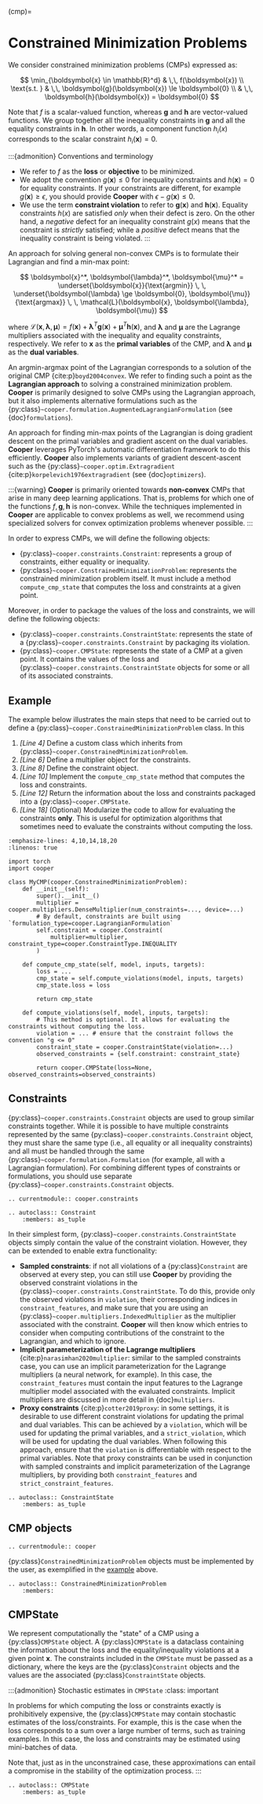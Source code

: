 (cmp)=

# Constrained Minimization Problems

We consider constrained minimization problems (CMPs) expressed as:

$$
\min_{\boldsymbol{x} \in \mathbb{R}^d} & \,\, f(\boldsymbol{x}) \\ \text{s.t. }
& \,\, \boldsymbol{g}(\boldsymbol{x}) \le \boldsymbol{0} \\ & \,\, \boldsymbol{h}(\boldsymbol{x}) = \boldsymbol{0}
$$

Note that $f$ is a scalar-valued function, whereas $\boldsymbol{g}$ and $\boldsymbol{h}$ are vector-valued functions. We group together all the inequality constraints in $\boldsymbol{g}$ and all the equality constraints in $\boldsymbol{h}$.
In other words, a component function $h_i(x)$ corresponds to the scalar constraint
$h_i(\boldsymbol{x}) = 0$.

:::{admonition} Conventions and terminology

- We refer to $f$ as the **loss** or **objective** to be minimized.
- We adopt the convention $g(\boldsymbol{x}) \le 0$ for inequality constraints and $h(\boldsymbol{x}) = 0$ for equality constraints. If your constraints are different, for example $g(\boldsymbol{x}) \ge \epsilon$, you should provide **Cooper** with $\epsilon - g(\boldsymbol{x}) \le 0$.
- We use the term **constraint violation** to refer to $\boldsymbol{g}(\boldsymbol{x})$ and $\boldsymbol{h}(\boldsymbol{x})$. Equality constraints $h(x)$ are satisfied *only* when their defect is zero. On the other hand, a *negative* defect for an inequality constraint $g(x)$ means that the constraint is *strictly* satisfied; while a *positive* defect means that the inequality constraint is being violated.
:::

An approach for solving general non-convex CMPs is to formulate their Lagrangian and find a min-max point:

$$
\boldsymbol{x}^*, \boldsymbol{\lambda}^*, \boldsymbol{\mu}^* = \underset{\boldsymbol{x}}{\text{argmin}} \, \, \underset{\boldsymbol{\lambda} \ge \boldsymbol{0}, \boldsymbol{\mu}}{\text{argmax}} \, \, \mathcal{L}(\boldsymbol{x}, \boldsymbol{\lambda}, \boldsymbol{\mu})
$$

where $\mathcal{L}(\boldsymbol{x}, \boldsymbol{\lambda}, \boldsymbol{\mu}) = f(\boldsymbol{x}) + \boldsymbol{\lambda}^T \boldsymbol{g}(\boldsymbol{x}) + \boldsymbol{\mu}^T \boldsymbol{h}(\boldsymbol{x})$, and $\boldsymbol{\lambda}$ and $\boldsymbol{\mu}$ are the Lagrange multipliers associated with the inequality and equality constraints, respectively.
We refer to $\boldsymbol{x}$ as the **primal variables** of the CMP, and $\boldsymbol{\lambda}$ and $\boldsymbol{\mu}$ as the **dual variables**.

An argmin-argmax point of the Lagrangian corresponds to a solution of the original CMP {cite:p}`boyd2004convex`. We refer to finding such a point as the **Lagrangian approach** to solving a constrained minimization problem. **Cooper** is primarily designed to solve CMPs using the Lagrangian approach, but it also implements alternative formulations such as the {py:class}`~cooper.formulation.AugmentedLagrangianFormulation` (see {doc}`formulations`).

An approach for finding min-max points of the Lagrangian is doing gradient descent on the primal variables and gradient ascent on the dual variables. **Cooper** leverages PyTorch's automatic differentiation framework to do this efficiently. **Cooper** also implements variants of gradient descent-ascent such as the {py:class}`~cooper.optim.Extragradient` {cite:p}`korpelevich1976extragradient` (see {doc}`optimizers`).

:::{warning}
**Cooper** is primarily oriented towards **non-convex** CMPs that arise
in many deep learning applications. That is, problems for which one of
the functions $f, \boldsymbol{g}, \boldsymbol{h}$ is non-convex. While the techniques
implemented in **Cooper** are applicable to convex problems as well, we
recommend using specialized solvers for convex optimization problems whenever
possible.
:::

In order to express CMPs, we will define the following objects:
- {py:class}`~cooper.constraints.Constraint`: represents a group of constraints, either equality or inequality.
- {py:class}`~cooper.ConstrainedMinimizationProblem`: represents the constrained minimization problem itself. It must include a method `compute_cmp_state` that computes the loss and constraints at a given point.

Moreover, in order to package the values of the loss and constraints, we will define the following objects:
- {py:class}`~cooper.constraints.ConstraintState`: represents the state of a {py:class}`~cooper.constraints.Constraint` by packaging its violation.
- {py:class}`~cooper.CMPState`: represents the state of a CMP at a given point. It contains the values of the loss and {py:class}`~cooper.constraints.ConstraintState` objects for some or all of its associated constraints.

## Example

The example below illustrates the main steps that need to be carried out to
define a {py:class}`~cooper.ConstrainedMinimizationProblem` class. In this

1. *\[Line 4\]* Define a custom class which inherits from {py:class}`~cooper.ConstrainedMinimizationProblem`.
2. *\[Line 6\]* Define a multiplier object for the constraints.
3. *\[Line 8\]* Define the constraint object.
4. *\[Line 10\]* Implement the `compute_cmp_state` method that computes the loss and constraints.
5. *\[Line 12\]* Return the information about the loss and constraints packaged into a {py:class}`~cooper.CMPState`.
6. *\[Line 18\]* (Optional) Modularize the code to allow for evaluating the constraints **only**. This is useful for optimization algorithms that sometimes need to evaluate the constraints without computing the loss.

```{code-block} python
:emphasize-lines: 4,10,14,18,20
:linenos: true

import torch
import cooper

class MyCMP(cooper.ConstrainedMinimizationProblem):
    def __init__(self):
        super().__init__()
        multiplier = cooper.multipliers.DenseMultiplier(num_constraints=..., device=...)
        # By default, constraints are built using `formulation_type=cooper.LagrangianFormulation`
        self.constraint = cooper.Constraint(
            multiplier=multiplier, constraint_type=cooper.ConstraintType.INEQUALITY
        )

    def compute_cmp_state(self, model, inputs, targets):
        loss = ...
        cmp_state = self.compute_violations(model, inputs, targets)
        cmp_state.loss = loss

        return cmp_state

    def compute_violations(self, model, inputs, targets):
        # This method is optional. It allows for evaluating the constraints without computing the loss.
        violation = ... # ensure that the constraint follows the convention "g <= 0"
        constraint_state = cooper.ConstraintState(violation=...)
        observed_constraints = {self.constraint: constraint_state}

        return cooper.CMPState(loss=None, observed_constraints=observed_constraints)
```


## Constraints

{py:class}`~cooper.constraints.Constraint` objects are used to group similar constraints together. While it is possible to have multiple constraints represented by the same {py:class}`~cooper.constraints.Constraint` object, they must share the same type (i.e., all equality or all inequality constraints) and all must be handled through the same {py:class}`~cooper.formulation.Formulation` (for example, all with a Lagrangian formulation). For combining different types of constraints or formulations, you should use separate {py:class}`~cooper.constraints.Constraint` objects.

```{eval-rst}
.. currentmodule:: cooper.constraints
```


```{eval-rst}
.. autoclass:: Constraint
    :members: as_tuple
```

In their simplest form, {py:class}`~cooper.constraints.ConstraintState` objects simply contain the value of the constraint violation. However, they can be extended to enable extra functionality:
- **Sampled constraints**: if not all violations of a {py:class}`Constraint` are observed at every step, you can still use **Cooper** by providing the observed constraint violations in the {py:class}`~cooper.constraints.ConstraintState`. To do this, provide only the observed violations in `violation`, their corresponding indices in `constraint_features`, and make sure that you are using an {py:class}`~cooper.multipliers.IndexedMultiplier` as the multiplier associated with the constraint. **Cooper** will then know which entries to consider when computing contributions of the constraint to the Lagrangian, and which to ignore.
- **Implicit parameterization of the Lagrange multipliers** {cite:p}`narasimhan2020multiplier`: similar to the sampled constraints case, you can use an implicit parameterization for the Lagrange multipliers (a neural network, for example). In this case, the `constraint_features` must contain the input features to the Lagrange multiplier model associated with the evaluated constraints. Implicit multipliers are discussed in more detail in {doc}`multipliers`.
- **Proxy constraints** {cite:p}`cotter2019proxy`: in some settings, it is desirable to use different constraint violations for updating the primal and dual variables. This can be achieved by a `violation`, which will be used for updating the primal variables, and a `strict_violation`, which will be used for updating the dual variables. When following this approach, ensure that the `violation` is differentiable with respect to the primal variables. Note that proxy constraints can be used in conjunction with sampled constraints and implicit parameterization of the Lagrange multipliers, by providing both `constraint_features` and `strict_constraint_features`.

```{eval-rst}
.. autoclass:: ConstraintState
    :members: as_tuple
```


## CMP objects

```{eval-rst}
.. currentmodule:: cooper
```

{py:class}`ConstrainedMinimizationProblem` objects must be implemented by the user, as exemplified in the [example](#example) above.

```{eval-rst}
.. autoclass:: ConstrainedMinimizationProblem
    :members:
```

## CMPState

We represent computationally the "state" of a CMP using a {py:class}`CMPState`
object. A {py:class}`CMPState` is a dataclass containing the information about the
loss and the equality/inequality violations at a given point $\boldsymbol{x}$. The constraints included in the `CMPState` must be passed as a dictionary, where the keys are the {py:class}`Constraint` objects and the values are the associated {py:class}`ConstraintState` objects.

:::{admonition} Stochastic estimates in `CMPState`
:class: important

In problems for which computing the loss or constraints exactly is prohibitively
expensive, the {py:class}`CMPState` may contain stochastic estimates of the
loss/constraints. For example, this is the case when the loss corresponds to a
sum over a large number of terms, such as training examples. In this case, the
loss and constraints may be estimated using mini-batches of data.

Note that, just as in the unconstrained case, these approximations can
entail a compromise in the stability of the optimization process.
:::

```{eval-rst}
.. autoclass:: CMPState
    :members: as_tuple
```
